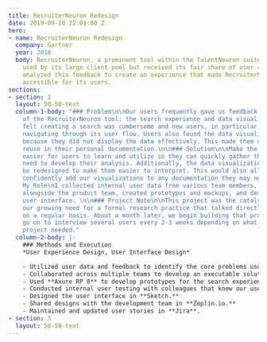 ```yaml
---
title: RecruiterNeuron Redesign
date: 2019-09-10 22:01:00 Z
hero:
- name: RecruiterNeuron Redesign
  company: Gartner
  year: 2018
  body: RecruiterNeuron, a prominent tool within the TalentNeuron suite, was heavily
    used by its large client pool but received its fair share of user critique. We
    analyzed this feedback to create an experience that made RecruiterNeuron more
    accessible for its users.
sections:
- section: 1
  layout: 50-50-text
  column-1-body: "### Problem\n\nOur users frequently gave us feedback on two aspects
    of the RecruiterNeuron tool: the search experience and data visualizations. They
    felt creating a search was cumbersome and new users, in particular, had issues
    navigating through its user flow. Users also found the data visualizations unhelpful
    because they did not display the data effectively. This made them unsuitable for
    reuse in their personal documentation.\n\n### Solution\n\nMake the search experience
    easier for users to learn and utilize so they can quickly gather the data they
    need to develop their analysis. Additionally, the data visualizations needed to
    be redesigned to make them easier to interpret. This would also allow users to
    confidently add our visualizations to any documentation they may need to create.\n\n###
    My Role\nI collected internal user data from various team members, provided analysis
    alongside the product team, created prototypes and mockups, and designed the updated
    user interface. \n\n### Project Note\n\nThis project was the catalyst that highlighted
    our growing need for a formal research practice that talked directly to users
    on a regular basis. About a month later, we begin building that practice and would
    go on to interview several users every 2-3 weeks depending on what the particular
    project needed."
  column-2-body: |-
    ### Methods and Execution
    *User Experience Design, User Interface Design*

    - Utilized user data and feedback to identify the core problems users had with the tool.
    - Collaborated across multiple teams to develop an executable solution. The primary teams involved were Customer Support, Product, IT/Development, and UX/Design.
    - Used **Axure RP 8** to develop prototypes for the search experience and its behavior.
    - Conducted internal user testing with colleagues that knew our users and were acutely familiar with their needs and concerns.
    - Designed the user interface in **Sketch.**
    - Shared designs with the development team in **Zeplin.io.**
    - Maintained and updated user stories in **Jira**.
- section: 3
  layout: 50-50-text
---
```


